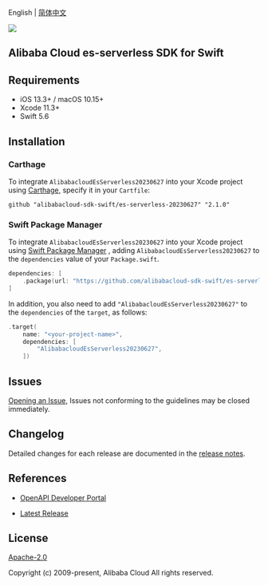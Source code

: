 English | [简体中文](README-CN.md)

![](https://aliyunsdk-pages.alicdn.com/icons/AlibabaCloud.svg)

## Alibaba Cloud es-serverless SDK for Swift

## Requirements

- iOS 13.3+ / macOS 10.15+
- Xcode 11.3+
- Swift 5.6

## Installation

### Carthage

To integrate `AlibabacloudEsServerless20230627` into your Xcode project using [Carthage](https://github.com/Carthage/Carthage), specify it in your `Cartfile`:

```ogdl
github "alibabacloud-sdk-swift/es-serverless-20230627" "2.1.0"
```

### Swift Package Manager

To integrate `AlibabacloudEsServerless20230627` into your Xcode project using [Swift Package Manager](https://swift.org/package-manager/) , adding `AlibabacloudEsServerless20230627` to the `dependencies` value of your `Package.swift`.

```swift
dependencies: [
    .package(url: "https://github.com/alibabacloud-sdk-swift/es-serverless-20230627.git", from: "2.1.0")
]
```

In addition, you also need to add `"AlibabacloudEsServerless20230627"` to the `dependencies` of the `target`, as follows:

```swift
.target(
    name: "<your-project-name>",
    dependencies: [
        "AlibabacloudEsServerless20230627",
    ])
```

## Issues

[Opening an Issue](https://github.com/alibabacloud-sdk-swift/es-serverless-20230627/issues/new), Issues not conforming to the guidelines may be closed immediately.

## Changelog

Detailed changes for each release are documented in the [release notes](./ChangeLog.txt).

## References

* [OpenAPI Developer Portal](https://next.api.alibabacloud.com/home)
- [Latest Release](https://github.com/alibabacloud-sdk-swift/es-serverless-20230627)

## License

[Apache-2.0](http://www.apache.org/licenses/LICENSE-2.0)

Copyright (c) 2009-present, Alibaba Cloud All rights reserved.
